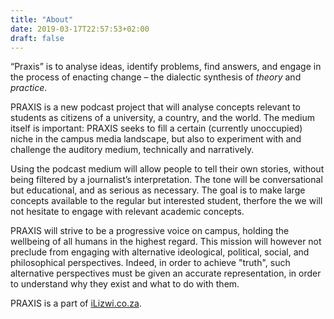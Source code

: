 ```yaml
---
title: "About"
date: 2019-03-17T22:57:53+02:00
draft: false
---
```


“Praxis” is to analyse ideas, identify problems, find answers, and engage in the process of enacting change – the dialectic synthesis of *theory* and *practice*.

PRAXIS is a new podcast project that will analyse concepts relevant to students as citizens of a university, a country, and the world. The medium itself is important: PRAXIS seeks to fill a certain (currently unoccupied) niche in the campus media landscape, but also to experiment with and challenge the auditory medium, technically and narratively.

Using the podcast medium will allow people to tell their own stories, without being filtered by a journalist’s interpretation. The tone will be conversational but educational, and as serious as necessary. The goal is to make large concepts available to the regular but interested student, therfore the we will not hesitate to engage with relevant academic concepts.

PRAXIS will strive to be a progressive voice on campus, holding the wellbeing of all humans in the highest regard. This mission will however not preclude from engaging with alternative ideological, political, social, and philosophical perspectives. Indeed, in order to achieve "truth", such alternative perspectives must be given an accurate representation, in order to understand why they exist and what to do with them.

PRAXIS is a part of [iLizwi.co.za](http://ilizwi.co.za).
